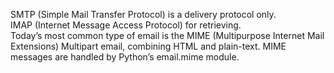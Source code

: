 SMTP (Simple Mail Transfer Protocol) is a delivery protocol only.  
IMAP (Internet Message Access Protocol) for retrieving.  
Today’s most common type of email is the MIME (Multipurpose Internet Mail Extensions) Multipart email, combining HTML and plain-text. MIME messages are handled by Python’s email.mime module.